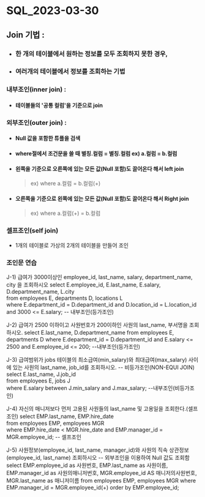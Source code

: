 # SQL_2023-03-30

## Join 기법 : 
 * ### 한 개의 테이블에서 원하는 정보를 모두 조회하지 못한 경우,
 * ### 여러개의 테이블에서 정보를 조회하는 기법

### 내부조인(inner join) :
  * #### 테이블들의 '공통 컬럼'을 기준으로 join

### 외부조인(outer join) :
  * #### Null 값을 포함한 튜플을 검색
  * #### where절에서 조건문을 쓸 때 별칭.컬럼 = 별칭.컬럼 ex) a.컬럼 = b.컬럼
  * #### 왼쪽을 기준으로 오른쪽에 있는 모든 값(Null 포함)도 끌어온다 해서 left join
      > ex) where a.컬럼 = b.컬럼(+)
  * #### 오른쪽을 기준으로 왼쪽에 있는 모든 값(Null 포함)도 끌어온다 해서 Right join
      > ex) where a.컬럼(+) = b.컬럼
### 셀프조인(self join)
   * 1개의 테이블로 가상의 2개의 테이블을 만들어 조인
   
### 조인문 연습
J-1) 급여가 3000이상인 employee_id, last_name, salary, department_name, city 을 조회하시오
select E.employee_id, E.last_name, E.salary, D.department_name, L.city    
from employees E, departments D, locations L    
where E.department_id = D.department_id and D.location_id = L.location_id and 3000 <= E.salary; -- 내부조인(등가조인)

J-2) 급여가 2500 이하이고 사원번호가 200이하인 사원의 last_name, 부서명을 조회하시오.
select E.last_name, D.department_name
from employees E, departments D
where E.department_id = D.department_id and E.salary <= 2500 and E.employee_id <= 200; --내부조인(등가조인)

J-3) 급여범위가 jobs 테이블의 최소급여(min_salary)와 최대급여(max_salary) 사이에 있는 사원의 last_name, job_id를 조회하시오.
-- 비등가조인(NON-EQUI JOIN)
select E.last_name, J.job_id                  
from employees E, jobs J   
where E.salary between J.min_salary and J.max_salary; --내부조인(비등가조인)

J-4) 자신의 매니저보다 먼저 고용된 사원들의 last_name 및 고용일을 조회한다.(셀프조인)
select EMP.last_name, EMP.hire_date   
from employees EMP, employees MGR    
where EMP.hire_date < MGR.hire_date and EMP.manager_id = MGR.employee_id; -- 셀프조인

J-5) 사원정보(employee_id, last_name, manager_id)와 사원의 직속 상관정보(employee_id, last_name) 조회하시오
-- 외부조인을 이용하여 Null 값도 조회함
select EMP.employee_id as 사원번호, 
	EMP.last_name as 사원이름, 
	EMP.manager_id as 사원의매니저번호, 
	MGR.employee_id AS 매니저의사원번호, 
	MGR.last_name as 매니저이름
from employees EMP, employees MGR
where EMP.manager_id = MGR.employee_id(+)
order by EMP.employee_id;

